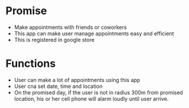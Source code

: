 # Promise
- Make appointments with friends or coworkers
- This app can make user manage appointments easy and efficient
- This is registered in google store

# Functions
- User can make a lot of appointments using this app
- User cna set date, time and location
- On the promised day, if the user is not in radius 300m from promised location, his or her cell phone will alarm loudly until user arrive.
